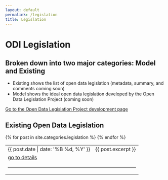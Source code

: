 ```yaml
---
layout: default
permalink: /legislation
title: Legislation
---
```


# ODI Legislation
## Broken down into two major categories: Model and Existing
* Existing shows the list of open data legislation (metadata, summary, and comments coming soon)
* Model shows the ideal open data legislation developed by the Open Data Legislation Project (coming soon)

[Go to the Open Data Legislation Project development page](https://github.com/opendatainitiative/opendatainitiative.github.io/wiki/Open-Data-Legislation-Project)

## Existing Open Data Legislation
<table>
    {% for post in site.categories.legislation %}
      <tr>
            <td>{{ post.date | date: '%B %d, %Y' }}</td>
            <td>{{ post.excerpt }}</td>
      <tr>
            <td colspan="2"><a href="{{ site.baseurl }}{{ post.url }}">go to details</a></td>
      </tr>
      <tr>
            <td colspan="2"><hr></td>
      </tr>
    {% endfor %}
